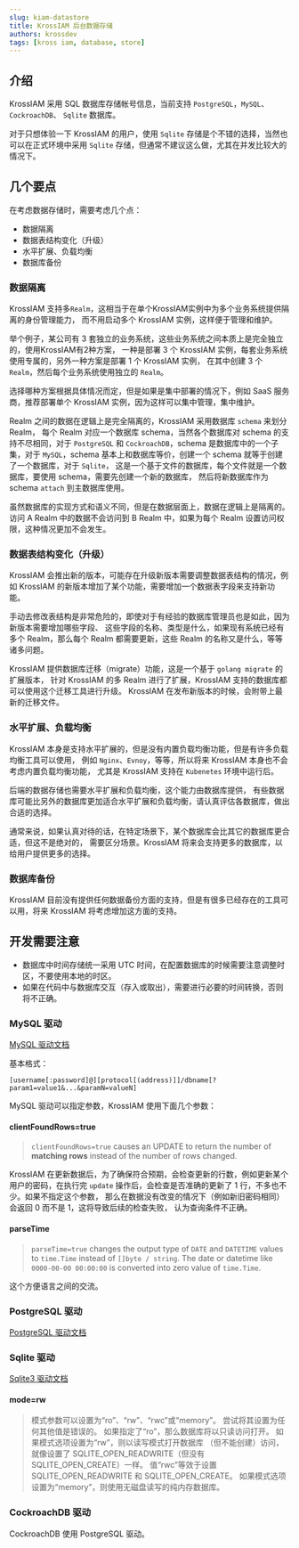 ```yaml
---
slug: kiam-datastore
title: KrossIAM 后台数据存储
authors: krossdev
tags: [kross iam, database, store]
---
```


## 介绍

KrossIAM 采用 SQL 数据库存储帐号信息，当前支持 `PostgreSQL`，`MySQL`、`CockroachDB`、
`Sqlite` 数据库。

对于只想体验一下 KrossIAM 的用户，使用 `Sqlite` 存储是个不错的选择，当然也可以在正式环境中采用
`Sqlite` 存储，但通常不建议这么做，尤其在并发比较大的情况下。

<!--truncate-->

## 几个要点

在考虑数据存储时，需要考虑几个点：

- 数据隔离
- 数据表结构变化（升级）
- 水平扩展、负载均衡
- 数据库备份

### 数据隔离

KrossIAM 支持多`Realm`，这相当于在单个KrossIAM实例中为多个业务系统提供隔离的身份管理能力，
而不用启动多个 KrossIAM 实例，这样便于管理和维护。

举个例子，某公司有 3 套独立的业务系统，这些业务系统之间本质上是完全独立的，使用KrossIAM有2种方案，
一种是部署 3 个 KrossIAM 实例，每套业务系统使用专属的，另外一种方案是部署 1 个 KrossIAM 实例，
在其中创建 3 个 `Realm`，然后每个业务系统使用独立的 `Realm`。

选择哪种方案根据具体情况而定，但是如果是集中部署的情况下，例如 SaaS 服务商，推荐部署单个 KrossIAM
实例，因为这样可以集中管理，集中维护。

Realm 之间的数据在逻辑上是完全隔离的，KrossIAM 采用数据库 `schema` 来划分 Realm，
每个 Realm 对应一个数据库 schema，当然各个数据库对 schema 的支持不尽相同，对于
`PostgreSQL` 和 `CockroachDB`，schema 是数据库中的一个子集，对于 `MySQL`，schema
基本上和数据库等价，创建一个 schema 就等于创建了一个数据库，对于 `Sqlite`，
这是一个基于文件的数据库，每个文件就是一个数据库，要使用 schema，需要先创建一个新的数据库，
然后将新数据库作为 schema `attach` 到主数据库使用。

虽然数据库的实现方式和语义不同，但是在数据层面上，数据在逻辑上是隔离的。访问 A Realm
中的数据不会访问到 B Realm 中，如果为每个 Realm 设置访问权限，这种情况更加不会发生。

### 数据表结构变化（升级）

KrossIAM 会推出新的版本，可能存在升级新版本需要调整数据表结构的情况，例如 KrossIAM
的新版本增加了某个功能，需要增加一个数据表字段来支持新功能。

手动去修改表结构是非常危险的，即使对于有经验的数据库管理员也是如此，因为新版本需要增加哪些字段、
这些字段的名称、类型是什么，如果现有系统已经有多个 Realm，那么每个 Realm 都需要更新，这些
Realm 的名称又是什么，等等诸多问题。

KrossIAM 提供数据库迁移（migrate）功能，这是一个基于 `golang migrate` 的扩展版本，
针对 KrossIAM 的多 Realm 进行了扩展，KrossIAM 支持的数据库都可以使用这个迁移工具进行升级。
KrossIAM 在发布新版本的时候，会附带上最新的迁移文件。

### 水平扩展、负载均衡

KrossIAM 本身是支持水平扩展的，但是没有内置负载均衡功能，但是有许多负载均衡工具可以使用，
例如 `Nginx`、`Evnoy`，等等，所以将来 KrossIAM 本身也不会考虑内置负载均衡功能，
尤其是 KrossIAM 支持在 `Kubenetes` 环境中运行后。

后端的数据存储也需要水平扩展和负载均衡，这个能力由数据库提供，
有些数据库可能比另外的数据库更加适合水平扩展和负载均衡，请认真评估各数据库，做出合适的选择。

通常来说，如果认真对待的话，在特定场景下，某个数据库会比其它的数据库更合适，但这不是绝对的，
需要区分场景。KrossIAM 将来会支持更多的数据库，以给用户提供更多的选择。

### 数据库备份

KrossIAM 目前没有提供任何数据备份方面的支持，但是有很多已经存在的工具可以用，将来 KrossIAM
将考虑增加这方面的支持。

## 开发需要注意

* 数据库中时间存储统一采用 UTC 时间，在配置数据库的时候需要注意调整时区，不要使用本地的时区。
* 如果在代码中与数据库交互（存入或取出），需要进行必要的时间转换，否则将不正确。

### MySQL 驱动

[MySQL 驱动文档](https://github.com/go-sql-driver/mysq)

基本格式：

```
[username[:password]@][protocol[(address)]]/dbname[?param1=value1&...&paramN=valueN]
```

MySQL 驱动可以指定参数，KrossIAM 使用下面几个参数：

#### clientFoundRows=true

> `clientFoundRows=true` causes an UPDATE to return the number of **matching rows**
> instead of the number of rows changed.

KrossIAM 在更新数据后，为了确保符合预期，会检查更新的行数，例如更新某个用户的密码，在执行完
`update` 操作后，会检查是否准确的更新了 1 行，不多也不少。如果不指定这个参数，
那么在数据没有改变的情况下（例如新旧密码相同）会返回 0 而不是 1，这将导致后续的检查失败，
认为查询条件不正确。

#### parseTime

> `parseTime=true` changes the output type of `DATE` and `DATETIME` values to
> `time.Time` instead of `[]byte / string`.
> The date or datetime like `0000-00-00 00:00:00` is converted into zero value of
> `time.Time`.

这个方便语言之间的交流。

### PostgreSQL 驱动

[PostgreSQL 驱动文档](https://github.com/jackc/pgx)

### Sqlite 驱动

[Sqlite3 驱动文档](https://github.com/mattn/go-sqlite3)

#### mode=rw

> 模式参数可以设置为“ro”、“rw”、“rwc”或“memory”。 尝试将其设置为任何其他值是错误的。
> 如果指定了“ro”，那么数据库将以只读访问打开。 如果模式选项设置为“rw”，则以读写模式打开数据库
> （但不能创建）访问，就像设置了 SQLITE_OPEN_READWRITE（但没有 SQLITE_OPEN_CREATE）一样。
> 值“rwc”等效于设置 SQLITE_OPEN_READWRITE 和 SQLITE_OPEN_CREATE。
> 如果模式选项设置为“memory”，则使用无磁盘读写的纯内存数据库。

### CockroachDB 驱动

CockroachDB 使用 PostgreSQL 驱动。
